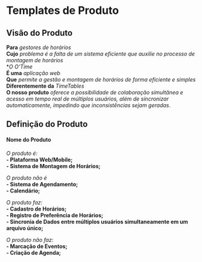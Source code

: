 # Templates de Produto

## Visão do Produto

**Para** *gestores de horários*<br>
**Cujo** *problema é a falta de um sistema eficiente que auxilie no processo de montagem de horários* <br>
**O* *O'Time* <br>
**É uma** *aplicação web* <br>
**Que** *permite a gestão e montagem de horários de forma eficiente e simples* <br>
**Diferentemente da** *TimeTables* <br>
**O nosso produto** *oferece a possibilidade de colaboração simultânea e acesso em tempo real de múltiplos usuários, além de sincronizar automaticamente, impedindo que inconsistências sejam geradas*.

## Definição do Produto

#### Nome do Produto

*O produto é:* <br>
**- Plataforma Web/Mobile;**<br>
**- Sistema de Montagem de Horários;** 

*O produto não é* <br>
**- Sistema de Agendamento;**<br>
**- Calendário;**

*O produto faz:* <br>
**- Cadastro de Horários;**<br>
**- Registro de Preferência de Horários;**<br>
**- Sincronia de Dados entre múltiplos usuários simultaneamente em um arquivo único;**<br>

*O produto não faz:*<br>
**- Marcação de Eventos;**<br>
**- Criação de Agenda;**<br>


